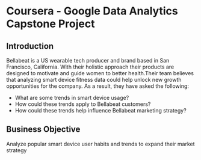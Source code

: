 # Coursera - Google Data Analytics Capstone Project


## Introduction

Bellabeat is a US wearable tech producer and brand based in San Francisco, California. With their holistic approach their products are designed to motivate and guide women to better health.Their team believes that analyzing smart device fitness data could help unlock new growth opportunities for the company. As a result, they have asked the following:

- What are some trends in smart device usage?
- How could these trends apply to Bellabeat customers?
- How could these trends help influence Bellabeat marketing strategy?



## Business Objective
Analyze popular smart device user habits and trends to expand their market strategy





